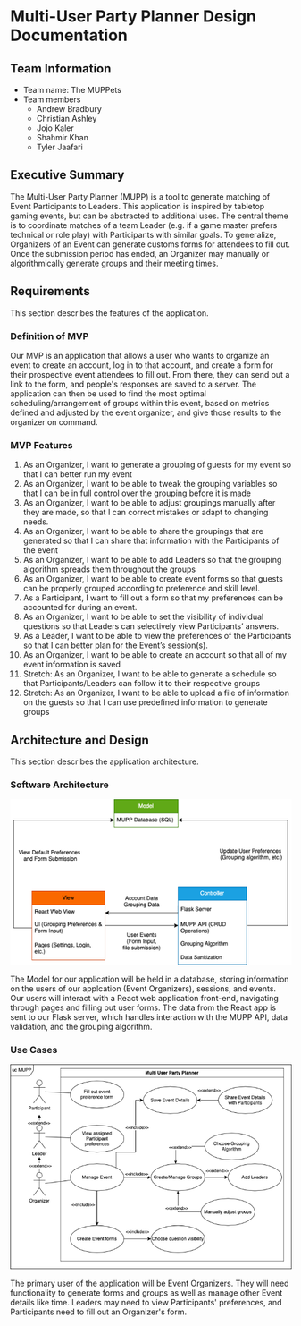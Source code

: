 
# Multi-User Party Planner Design Documentation

## Team Information
* Team name: The MUPPets
* Team members
  * Andrew Bradbury
  * Christian Ashley
  * Jojo Kaler
  * Shahmir Khan
  * Tyler Jaafari

## Executive Summary

The Multi-User Party Planner (MUPP) is a tool to generate matching of Event
Participants to Leaders. This application is inspired by tabletop gaming
events, but can be abstracted to additional uses. The central theme is to
coordinate matches of a team Leader (e.g. if a game master prefers technical
or role play) with Participants with similar goals. To generalize, Organizers
of an Event can generate customs forms for attendees to fill out. Once the
submission period has ended, an Organizer may manually or algorithmically
generate groups and their meeting times.


## Requirements

This section describes the features of the application.

### Definition of MVP
Our MVP is an application that allows a user who wants to organize an event to create
an account, log in to that account, and create a form for their prospective event
attendees to fill out. From there, they can send out a link to the form, and people's
responses are saved to a server. The application can then be used to find the most optimal
scheduling/arrangement of groups within this event, based on metrics defined and adjusted
by the event organizer, and give those results to the organizer on command.

### MVP Features
1. As an Organizer, I want to generate a grouping of guests for my event so
that I can better run my event
2. As an Organizer, I want to be able to tweak the grouping variables so that I
can be in full control over the grouping before it is made
3. As an Organizer, I want to be able to adjust groupings manually after they
are made, so that I can correct mistakes or adapt to changing needs.
4. As an Organizer, I want to be able to share the groupings that are generated
so that I can share that information with the Participants of the event
5. As an Organizer, I want to be able to add Leaders so that the grouping
algorithm spreads them throughout the groups
6. As an Organizer, I want to be able to create event forms so that guests can
be properly grouped according to preference and skill level.
7. As a Participant, I want to fill out a form so that my preferences can be
accounted for during an event.
8. As an Organizer, I want to be able to set the visibility of individual
questions so that Leaders can selectively view Participants’ answers.
9. As a Leader, I want to be able to view the preferences of the Participants
so that I can better plan for the Event’s session(s).
10. As an Organizer, I want to be able to create an account so that all of my
event information is saved
11. Stretch: As an Organizer, I want to be able to generate a schedule so that
Participants/Leaders can follow it to their respective groups
12. Stretch: As an Organizer, I want to be able to upload a file of information
on the guests so that I can use predefined information to generate groups


## Architecture and Design

This section describes the application architecture.

### Software Architecture
![](imgs/party_planner-Architecture.png)

The Model for our application will be held in a database, storing information on the
users of our applcation (Event Organizers), sessions, and events. Our users will interact
with a React web application front-end, navigating through pages and filling out user forms.
The data from the React app is sent to our Flask server, which handles interaction with the MUPP API,
data validation, and the grouping algorithm.

### Use Cases
![](imgs/party_planner-Use_Case.png)

The primary user of the application will be Event Organizers. They will need
functionality to generate forms and groups as well as manage other Event
details like time. Leaders may need to view Participants' preferences, and
Participants need to fill out an Organizer's form.

